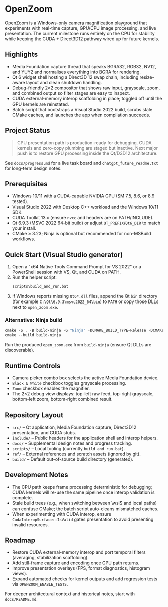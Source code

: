 # OpenZoom

OpenZoom is a Windows-only camera magnification playground that experiments with real-time capture, GPU/CPU image processing, and live presentation. The current milestone runs entirely on the CPU for stability while keeping the CUDA + Direct3D12 pathway wired up for future kernels.

## Highlights
- Media Foundation capture thread that speaks BGRA32, RGB32, NV12, and YUY2 and normalises everything into BGRA for rendering.
- Qt 6 widget shell hosting a Direct3D 12 swap chain, including resize-aware layout and clean shutdown handling.
- Debug-friendly 2×2 compositor that shows raw input, grayscale, zoom, and combined output so filter stages are easy to inspect.
- CUDA external-memory interop scaffolding in place; toggled off until the GPU kernels are reinstated.
- Batch script that bootstraps a Visual Studio 2022 build, scrubs stale CMake caches, and launches the app when compilation succeeds.

## Project Status
> CPU presentation path is production-ready for debugging. CUDA kernels and zero-copy plumbing are staged but inactive. Next major push is to restore GPU processing inside the Qt/D3D12 architecture.

See `docs/progress.md` for a live task board and `chatgpt_future_readme.txt` for long-term design notes.

## Prerequisites
- Windows 10/11 with a CUDA-capable NVIDIA GPU (SM 7.5, 8.6, or 8.9 tested).
- Visual Studio 2022 with Desktop C++ workload and the Windows 10/11 SDK.
- CUDA Toolkit 13.x (ensure `nvcc` and headers are on PATH/INCLUDE).
- Qt 6.9.3 (MSVC 2022 64-bit build) or adjust `QT_PREFIX`/`Qt6_DIR` to match your install.
- CMake ≥ 3.23; Ninja is optional but recommended for non-MSBuild workflows.

## Quick Start (Visual Studio generator)
1. Open a "x64 Native Tools Command Prompt for VS 2022" or a PowerShell session with VS, Qt, and CUDA on PATH.
2. Run the helper script:
   ```bat
   scripts\build_and_run.bat
   ```
3. If Windows reports missing `Qt6*.dll` files, append the Qt `bin` directory (for example `C:\Qt\6.9.3\msvc2022_64\bin`) to `PATH` or copy those DLLs next to `open_zoom.exe`.

### Alternative: Ninja build
```powershell
cmake -S . -B build-ninja -G "Ninja" -DCMAKE_BUILD_TYPE=Release -DCMAKE_PREFIX_PATH="C:/Qt/6.9.3/msvc2022_64" -DCMAKE_CUDA_ARCHITECTURES="75;86;89"
cmake --build build-ninja
```
Run the produced `open_zoom.exe` from `build-ninja` (ensure Qt DLLs are discoverable).

## Runtime Controls
- Camera picker combo box selects the active Media Foundation device.
- `Black & White` checkbox toggles grayscale processing.
- `Zoom` checkbox enables the magnifier.
- The 2×2 debug view displays: top-left raw feed, top-right grayscale, bottom-left zoom, bottom-right combined result.

## Repository Layout
- `src/` – Qt application, Media Foundation capture, Direct3D12 presentation, and CUDA stubs.
- `include/` – Public headers for the application shell and interop helpers.
- `docs/` – Supplemental design notes and progress tracking.
- `scripts/` – Local tooling (currently `build_and_run.bat`).
- `ref/` – External references and scratch assets (ignored by git).
- `build/` – Default out-of-source build directory (generated).

## Development Notes
- The CPU path keeps frame processing deterministic for debugging; CUDA kernels will re-use the same pipeline once interop validation is complete.
- Stale build trees (e.g., when switching between \wsl$ and local paths) can confuse CMake; the batch script auto-cleans mismatched caches.
- When experimenting with CUDA interop, ensure `CudaInteropSurface::IsValid` gates presentation to avoid presenting invalid resources.

## Roadmap
- Restore CUDA external-memory interop and port temporal filters (averaging, stabilization scaffolding).
- Add still-frame capture and encoding once GPU path returns.
- Improve presentation overlays (FPS, format diagnostics, histogram views).
- Expand automated checks for kernel outputs and add regression tests via `OPENZOOM_ENABLE_TESTS`.

For deeper architectural context and historical notes, start with `docs/README.md`.
